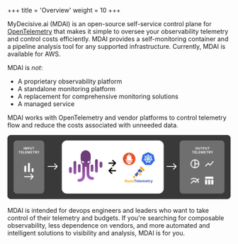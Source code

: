 +++
title = 'Overview'
weight = 10
+++

MyDecisive.ai (MDAI) is an open-source self-service control plane for [OpenTelemetry](opentelemetry.io) that makes it simple to oversee your observability telemetry and control costs efficiently. MDAI provides a self-monitoring container and a pipeline analysis tool for any supported infrastructure. Currently, MDAI is available for AWS.

MDAI is _not_:

- A proprietary observability platform
- A standalone monitoring platform
- A replacement for comprehensive monitoring solutions
- A managed service

MDAI works with OpenTelemetry and vendor platforms to control telemetry flow and reduce the costs associated with unneeded data.

![MDAI overview](overview.png)

MDAI is intended for devops engineers and leaders who want to take control of their telemetry and budgets. If you're searching for composable observability, less dependence on vendors, and more automated and intelligent solutions to visibility and analysis, MDAI is for you.

